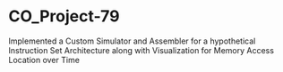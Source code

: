 # CO_Project-79
Implemented a Custom Simulator and Assembler for a hypothetical Instruction Set Architecture along with Visualization for Memory Access Location over Time  
